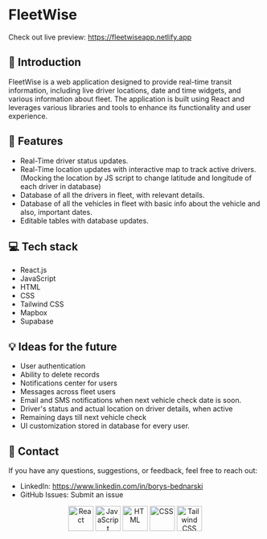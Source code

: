 # FleetWise

Check out live preview: https://fleetwiseapp.netlify.app


## 🚀 Introduction

FleetWise is a web application designed to provide real-time transit information, including live driver locations, date and time widgets, and various information about fleet. The application is built using React and leverages various libraries and tools to enhance its functionality and user experience.

## 🎯 Features

- Real-Time driver status updates.
- Real-Time location updates with interactive map to track active drivers. (Mocking the location by JS script to change latitude and longitude of each driver in database)
- Database of all the drivers in fleet, with relevant details.
- Database of all the vehicles in fleet with basic info about the vehicle and also, important dates.
- Editable tables with database updates.

## 💻 Tech stack

- React.js
- JavaScript
- HTML
- CSS
- Tailwind CSS
- Mapbox
- Supabase

## 💡 Ideas for the future

- User authentication
- Ability to delete records
- Notifications center for users
- Messages across fleet users
- Email and SMS notifications when next vehicle check date is soon.
- Driver's status and actual location on driver details, when active
- Remaining days till next vehicle check
- UI customization stored in database for every user.


## 📧 Contact

If you have any questions, suggestions, or feedback, feel free to reach out:

- LinkedIn: https://www.linkedin.com/in/borys-bednarski
- GitHub Issues: Submit an issue

<div align="center">
	<img width="50" src="https://user-images.githubusercontent.com/25181517/183897015-94a058a6-b86e-4e42-a37f-bf92061753e5.png" alt="React" title="React"/>
	<img width="50" src="https://user-images.githubusercontent.com/25181517/117447155-6a868a00-af3d-11eb-9cfe-245df15c9f3f.png" alt="JavaScript" title="JavaScript"/>
	<img width="50" src="https://user-images.githubusercontent.com/25181517/192158954-f88b5814-d510-4564-b285-dff7d6400dad.png" alt="HTML" title="HTML"/>
	<img width="50" src="https://user-images.githubusercontent.com/25181517/183898674-75a4a1b1-f960-4ea9-abcb-637170a00a75.png" alt="CSS" title="CSS"/>
	<img width="50" src="https://user-images.githubusercontent.com/25181517/202896760-337261ed-ee92-4979-84c4-d4b829c7355d.png" alt="Tailwind CSS" title="Tailwind CSS"/>
</div>
